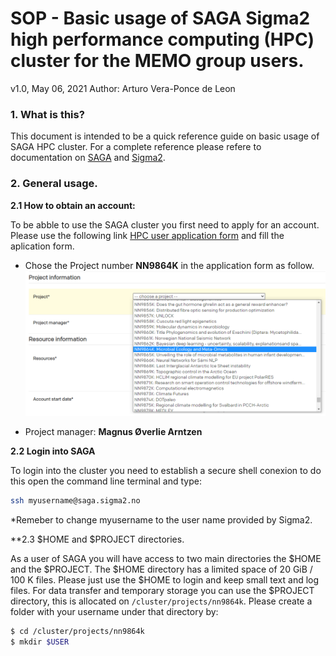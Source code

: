 # SOP - Basic usage of SAGA Sigma2 high performance computing (HPC) cluster for the MEMO group users.

v1.0, May 06, 2021
Author: Arturo Vera-Ponce de Leon

### 1. What is this?
This document is intended to be a quick reference guide on basic usage of SAGA HPC cluster. For a complete reference please refere to documentation on [SAGA](https://documentation.sigma2.no/hpc_machines/saga.html) and
[Sigma2](https://www.sigma2.no/).


### 2. General usage.

 **2.1 How to obtain an account:**
 
To be abble to use the SAGA cluster you first need to apply for an account. Please use the following link [HPC user application form](https://www.metacenter.no/user/application/form/notur/) and fill the aplication form. 

* Chose the Project number **NN9864K**  in the application form as follow.
![pic1](https://github.com/TheMEMOLab/SOP/blob/main/images/application.png)

* Project manager: **Magnus Øverlie Arntzen**

**2.2 Login into SAGA**

To login into the cluster you need to establish a secure shell conexion to do this open the command line terminal and type:

```bash
ssh myusername@saga.sigma2.no
```
*Remeber to change myusername to the user name provided by Sigma2.

**2.3 $HOME and $PROJECT directories.

As a user of SAGA you will have access to two main directories the $HOME and the $PROJECT. The $HOME directory has a limited space of 20 GiB / 100 K files. Please just use the $HOME to login and keep small text and log files. For data transfer and temporary storage you can use the $PROJECT directory, this is allocated on ```/cluster/projects/nn9864k```. Please create a folder with your username under that directory by:

```bash
$ cd /cluster/projects/nn9864k
$ mkdir $USER
```



